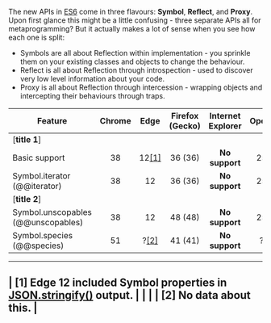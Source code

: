 The new APIs in <u>ES6</u> come in three flavours: <b><red>Symbol</red></b>, <b><red>Reflect</red></b>, and <b><red>Proxy</red></b>. Upon first glance this might be a little confusing - three separate APIs all for metaprogramming? But it actually makes a lot of sense when you see how each one is split:
* <green>Symbols</green> are all about Reflection within implementation - you sprinkle them on your existing classes and objects to change the behaviour.
* <green>Reflect</green> is all about Reflection through introspection - used to discover very low level information about your code.
* <green>Proxy</green> is all about Reflection through intercession - wrapping objects and intercepting their behaviours through traps.

| Feature                             | Chrome   | Edge         | Firefox (Gecko)  | Internet Explorer            | Opera  | Safari |
| ----------------------------------- | :------: | :----------: | :--------------: | :--------------------------: | :----: | :----: |
| [<b>title 1</b>]                                                                                                           |
| Basic support                       | 38       | 12<u>[1]</u> | 36 (36)          | <red><b>No support</b></red> | 25     | 9      |
| Symbol.iterator (@@iterator)        | 38       | 12           | 36 (36)          | <red><b>No support</b></red> | 25     | 9      |
| [<b>title 2</b>]                                                                                                           |
| Symbol.unscopables (@@unscopables)  | 38       | 12           | 48 (48)          | <red><b>No support</b></red> | 25     | 9      |
| Symbol.species (@@species)          | 51       | ?<u>[2]</u>  | 41 (41)          | <red><b>No support</b></red> | ?      | ?      |

-----------------------------------------------------------------------------
| [1] Edge 12 included Symbol properties in <u>JSON.stringify()</u> output. |
|                                                                           |
| [2] No data about this.                                                   |
-----------------------------------------------------------------------------